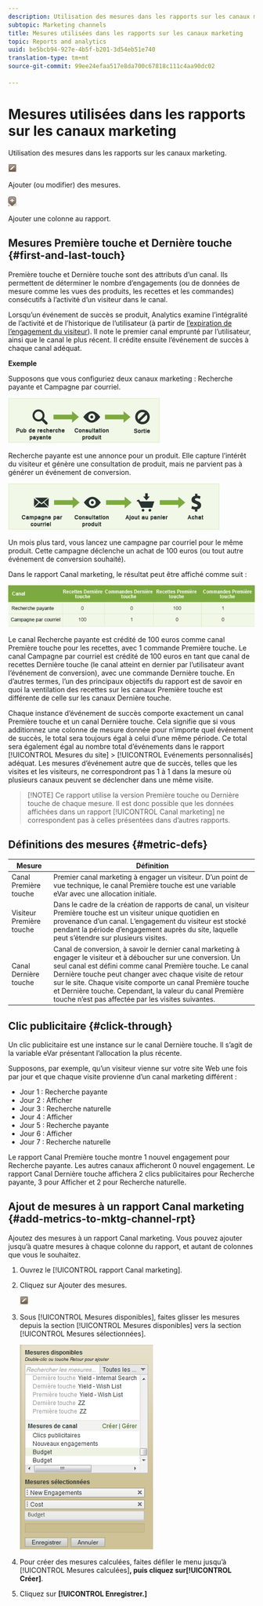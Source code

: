 ```yaml
---
description: Utilisation des mesures dans les rapports sur les canaux marketing.
subtopic: Marketing channels
title: Mesures utilisées dans les rapports sur les canaux marketing
topic: Reports and analytics
uuid: be5bcb94-927e-4b5f-b201-3d54eb51e740
translation-type: tm+mt
source-git-commit: 99ee24efaa517e8da700c67818c111c4aa90dc02

---
```



# Mesures utilisées dans les rapports sur les canaux marketing

Utilisation des mesures dans les rapports sur les canaux marketing.

![](assets/metric_edit_icon.png)

Ajouter (ou modifier) des mesures.

![](assets/add_column_icon.png)

Ajouter une colonne au rapport.

## Mesures Première touche et Dernière touche {#first-and-last-touch}

Première touche et Dernière touche sont des attributs d’un canal. Ils permettent de déterminer le nombre d’engagements (ou de données de mesure comme les vues des produits, les recettes et les commandes) consécutifs à l’activité d’un visiteur dans le canal.

Lorsqu’un événement de succès se produit, Analytics examine l’intégralité de l’activité et de l’historique de l’utilisateur (à partir de [l’expiration de l’engagement du visiteur](/help/components/c-marketing-channels/visitor-engagement.md)). Il note le premier canal emprunté par l’utilisateur, ainsi que le canal le plus récent. Il crédite ensuite l’événement de succès à chaque canal adéquat.

<!-- 

<note>
  A first-touch value has a rolling expiration based on the frequency of a visitor returning to the site. This first-touch expiration resets whenever a visitor returns to the site. This effects reporting by causing first-touch values to persist longer than you might expect. For example, this can occur if an instance of an first-touch channel was created a year ago. Remove the values on the eVar in the admin console to reset.
</note>

 -->

**Exemple**

Supposons que vous configuriez deux canaux marketing : Recherche payante et Campagne par courriel.

![](assets/paid_search.png)

Recherche payante est une annonce pour un produit. Elle capture l’intérêt du visiteur et génère une consultation de produit, mais ne parvient pas à générer un événement de conversion.

![](assets/email_campaign.png)

Un mois plus tard, vous lancez une campagne par courriel pour le même produit. Cette campagne déclenche un achat de 100 euros (ou tout autre événement de conversion souhaité).

Dans le rapport Canal marketing, le résultat peut être affiché comme suit :

![](assets/report-graphic.png)

Le canal Recherche payante est crédité de 100 euros comme canal Première touche pour les recettes, avec 1 commande Première touche. Le canal Campagne par courriel est crédité de 100 euros en tant que canal de recettes Dernière touche (le canal atteint en dernier par l’utilisateur avant l’événement de conversion), avec une commande Dernière touche. En d’autres termes, l’un des principaux objectifs du rapport est de savoir en quoi la ventilation des recettes sur les canaux Première touche est différente de celle sur les canaux Dernière touche.

Chaque instance d’événement de succès comporte exactement un canal Première touche et un canal Dernière touche. Cela signifie que si vous additionnez une colonne de mesure donnée pour n’importe quel événement de succès, le total sera toujours égal à celui d’une même période. Ce total sera également égal au nombre total d’événements dans le rapport [!UICONTROL Mesures du site] &gt; [!UICONTROL Evénements personnalisés] adéquat. Les mesures d’événement autre que de succès, telles que les visites et les visiteurs, ne correspondront pas 1 à 1 dans la mesure où plusieurs canaux peuvent se déclencher dans une même visite.

> [!NOTE] Ce rapport utilise la version Première touche ou Dernière touche de chaque mesure. Il est donc possible que les données affichées dans un rapport [!UICONTROL Canal marketing] ne correspondent pas à celles présentées dans d’autres rapports.

## Définitions des mesures {#metric-defs}

| Mesure | Définition |
|--- |--- |
| Canal Première touche | Premier canal marketing à engager un visiteur. D’un point de vue technique, le canal Première touche est une variable eVar avec une allocation initiale. |
| Visiteur Première touche | Dans le cadre de la création de rapports de canal, un visiteur Première touche est un visiteur unique quotidien en provenance d’un canal. L’engagement du visiteur est stocké pendant la période d’engagement auprès du site, laquelle peut s’étendre sur plusieurs visites. |
| Canal Dernière touche | Canal de conversion, à savoir le dernier canal marketing à engager le visiteur et à déboucher sur une conversion. Un seul canal est défini comme canal Première touche. Le canal Dernière touche peut changer avec chaque visite de retour sur le site. Chaque visite comporte un canal Première touche et Dernière touche. Cependant, la valeur du canal Première touche n’est pas affectée par les visites suivantes. |

## Clic publicitaire {#click-through}

Un clic publicitaire est une instance sur le canal Dernière touche. Il s’agit de la variable eVar présentant l’allocation la plus récente.

Supposons, par exemple, qu’un visiteur vienne sur votre site Web une fois par jour et que chaque visite provienne d’un canal marketing différent :

* Jour 1 : Recherche payante
* Jour 2 : Afficher
* Jour 3 : Recherche naturelle
* Jour 4 : Afficher
* Jour 5 : Recherche payante
* Jour 6 : Afficher
* Jour 7 : Recherche naturelle

Le rapport Canal Première touche montre 1 nouvel engagement pour Recherche payante. Les autres canaux afficheront 0 nouvel engagement. Le rapport Canal Dernière touche affichera 2 clics publicitaires pour Recherche payante, 3 pour Afficher et 2 pour Recherche naturelle.

## Ajout de mesures à un rapport Canal marketing {#add-metrics-to-mktg-channel-rpt}

Ajoutez des mesures à un rapport Canal marketing. Vous pouvez ajouter jusqu’à quatre mesures à chaque colonne du rapport, et autant de colonnes que vous le souhaitez.

1. Ouvrez le [!UICONTROL rapport Canal marketing].
1. Cliquez sur Ajouter des mesures.

   ![](assets/metric_edit_icon.png)

1. Sous [!UICONTROL Mesures disponibles], faites glisser les mesures depuis la section [!UICONTROL Mesures disponibles] vers la section [!UICONTROL Mesures sélectionnées].

   ![Résultat de l’étape](assets/metric_create.png)

1. Pour créer des mesures calculées, faites défiler le menu jusqu’à [!UICONTROL Mesures calculées]**, puis cliquez sur[!UICONTROL Créer]**.
1. Cliquez sur **[!UICONTROL Enregistrer.]**
